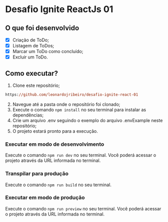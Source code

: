 # Desafio Ignite ReactJs 01

## O que foi desenvolvido

- [x] Criação de ToDo;
- [x] Listagem de ToDos;
- [x] Marcar um ToDo como concluído;
- [x] Excluir um ToDo.

## Como executar?

1. Clone este repositório;
```ps
https://github.com/leonardojribeiro/desafio-ignite-react-01
```
2. Navegue até a pasta onde o repositório foi clonado;
3. Execute o comando ```npm install``` no seu terminal para instalar as dependências;
4. Crie um arquivo .env seguindo o exemplo do arquivo .envExample neste repositório;
5. O projeto estará pronto para a execução.

### Executar em modo de desenvolvimento
Execute o comando ```npm run dev``` no seu terminal.
Você poderá acessar o projeto através da URL informada no terminal.

### Transpilar para produção
Execute o comando ```npm run build``` no seu terminal.

### Executar em modo de produção
Execute o comando ```npm run preview``` no seu terminal.
Você poderá acessar o projeto através da URL informada no terminal.
